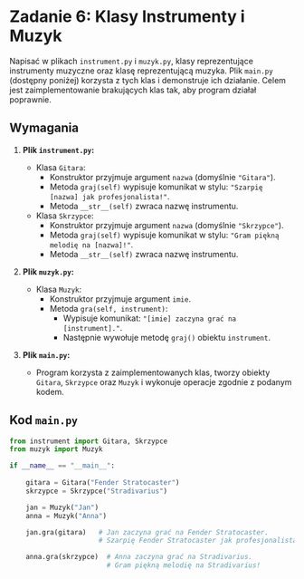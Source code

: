 # Zadanie 6: Klasy Instrumenty i Muzyk

Napisać w plikach `instrument.py` i `muzyk.py`, klasy reprezentujące instrumenty muzyczne oraz klasę reprezentującą muzyka. Plik `main.py` (dostępny poniżej) korzysta z tych klas i demonstruje ich działanie. 
Celem jest zaimplementowanie brakujących klas tak, aby program działał poprawnie.

## Wymagania

1. **Plik `instrument.py`:**
   - Klasa `Gitara`:
     - Konstruktor przyjmuje argument `nazwa` (domyślnie `"Gitara"`).
     - Metoda `graj(self)` wypisuje komunikat w stylu: `"Szarpię [nazwa] jak profesjonalista!"`.
     - Metoda `__str__(self)` zwraca nazwę instrumentu.
   - Klasa `Skrzypce`:
     - Konstruktor przyjmuje argument `nazwa` (domyślnie `"Skrzypce"`).
     - Metoda `graj(self)` wypisuje komunikat w stylu: `"Gram piękną melodię na [nazwa]!"`.
     - Metoda `__str__(self)` zwraca nazwę instrumentu.

2. **Plik `muzyk.py`:**
   - Klasa `Muzyk`:
     - Konstruktor przyjmuje argument `imie`.
     - Metoda `gra(self, instrument)`:
       - Wypisuje komunikat: `"[imie] zaczyna grać na [instrument]."`.
       - Następnie wywołuje metodę `graj()` obiektu `instrument`.

3. **Plik `main.py`:**
   - Program korzysta z zaimplementowanych klas, tworzy obiekty `Gitara`, `Skrzypce` oraz `Muzyk` i wykonuje operacje zgodnie z podanym kodem.

## Kod `main.py`

```python
from instrument import Gitara, Skrzypce
from muzyk import Muzyk

if __name__ == "__main__":
    
    gitara = Gitara("Fender Stratocaster")
    skrzypce = Skrzypce("Stradivarius")

    jan = Muzyk("Jan")
    anna = Muzyk("Anna")

    jan.gra(gitara)   # Jan zaczyna grać na Fender Stratocaster.
                      # Szarpię Fender Stratocaster jak profesjonalista!

    anna.gra(skrzypce)  # Anna zaczyna grać na Stradivarius.
                        # Gram piękną melodię na Stradivarius!
